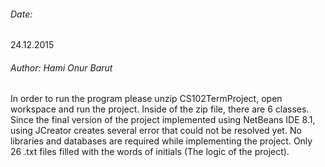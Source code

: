 ###### Date:
24.12.2015

###### Author: Hami Onur Barut

In order to run the program please unzip CS102TermProject, open workspace and run the project. 
Inside of the zip file, there are 6 classes. 
Since the final version of the project implemented using NetBeans IDE 8.1, using JCreator creates several error that could not be resolved yet.
No libraries and databases are required while implementing the project. 
Only 26 .txt files filled with the words of initials (The logic of the project). 

